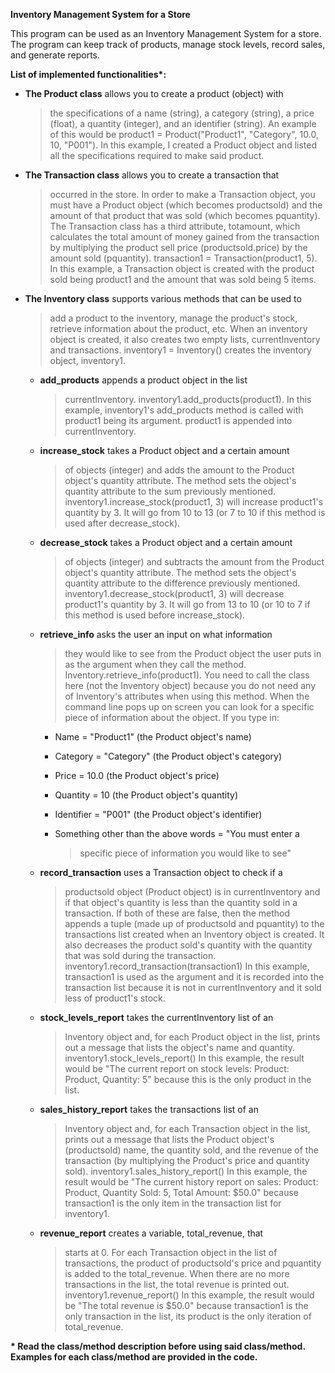 **Inventory Management System for a Store**

This program can be used as an Inventory Management System for a store.
The program can keep track of products, manage stock levels, record
sales, and generate reports.

**List of implemented functionalities\*:**

-   **The Product class** allows you to create a product (object) with
    > the specifications of a name (string), a category (string), a
    > price (float), a quantity (integer), and an identifier (string).
    > An example of this would be product1 = Product("Product1",
    > "Category", 10.0, 10, "P001"). In this example, I created a
    > Product object and listed all the specifications required to make
    > said product.

-   **The Transaction class** allows you to create a transaction that
    > occurred in the store. In order to make a Transaction object, you
    > must have a Product object (which becomes productsold) and the
    > amount of that product that was sold (which becomes pquantity).
    > The Transaction class has a third attribute, totamount, which
    > calculates the total amount of money gained from the transaction
    > by multiplying the product sell price (productsold.price) by the
    > amount sold (pquantity). transaction1 = Transaction(product1, 5).
    > In this example, a Transaction object is created with the product
    > sold being product1 and the amount that was sold being 5 items.

-   **The Inventory class** supports various methods that can be used to
    > add a product to the inventory, manage the product's stock,
    > retrieve information about the product, etc. When an inventory
    > object is created, it also creates two empty lists,
    > currentInventory and transactions. inventory1 = Inventory()
    > creates the inventory object, inventory1.

    -   **add_products** appends a product object in the list
        > currentInventory. inventory1.add_products(product1). In this
        > example, inventory1's add_products method is called with
        > product1 being its argument. product1 is appended into
        > currentInventory.

    -   **increase_stock** takes a Product object and a certain amount
        > of objects (integer) and adds the amount to the Product
        > object's quantity attribute. The method sets the object's
        > quantity attribute to the sum previously mentioned.
        > inventory1.increase_stock(product1, 3) will increase
        > product1's quantity by 3. It will go from 10 to 13 (or 7 to 10
        > if this method is used after decrease_stock).

    -   **decrease_stock** takes a Product object and a certain amount
        > of objects (integer) and subtracts the amount from the Product
        > object's quantity attribute. The method sets the object's
        > quantity attribute to the difference previously mentioned.
        > inventory1.decrease_stock(product1, 3) will decrease
        > product1's quantity by 3. It will go from 13 to 10 (or 10 to 7
        > if this method is used before increase_stock).

    -   **retrieve_info** asks the user an input on what information
        > they would like to see from the Product object the user puts
        > in as the argument when they call the method.
        > Inventory.retrieve_info(product1). You need to call the class
        > here (not the Inventory object) because you do not need any of
        > Inventory's attributes when using this method. When the
        > command line pops up on screen you can look for a specific
        > piece of information about the object. If you type in:

        -   Name = "Product1" (the Product object's name)

        -   Category = "Category" (the Product object's category)

        -   Price = 10.0 (the Product object's price)

        -   Quantity = 10 (the Product object's quantity)

        -   Identifier = "P001" (the Product object's identifier)

        -   Something other than the above words = \"You must enter a
            > specific piece of information you would like to see\"

    -   **record_transaction** uses a Transaction object to check if a
        > productsold object (Product object) is in currentInventory and
        > if that object's quantity is less than the quantity sold in a
        > transaction. If both of these are false, then the method
        > appends a tuple (made up of productsold and pquantity) to the
        > transactions list created when an Inventory object is created.
        > It also decreases the product sold's quantity with the
        > quantity that was sold during the transaction.
        > inventory1.record_transaction(transaction1) In this example,
        > transaction1 is used as the argument and it is recorded into
        > the transaction list because it is not in currentInventory and
        > it sold less of product1's stock.

    -   **stock_levels_report** takes the currentInventory list of an
        > Inventory object and, for each Product object in the list,
        > prints out a message that lists the object's name and
        > quantity. inventory1.stock_levels_report() In this example,
        > the result would be "The current report on stock levels:
        > Product: Product, Quantity: 5" because this is the only
        > product in the list.

    -   **sales_history_report** takes the transactions list of an
        > Inventory object and, for each Transaction object in the list,
        > prints out a message that lists the Product object's
        > (productsold) name, the quantity sold, and the revenue of the
        > transaction (by multiplying the Product's price and quantity
        > sold). inventory1.sales_history_report() In this example, the
        > result would be "The current history report on sales: Product:
        > Product, Quantity Sold: 5, Total Amount: \$50.0" because
        > transaction1 is the only item in the transaction list for
        > inventory1.

    -   **revenue_report** creates a variable, total_revenue, that
        > starts at 0. For each Transaction object in the list of
        > transactions, the product of productsold's price and pquantity
        > is added to the total_revenue. When there are no more
        > transactions in the list, the total revenue is printed out.
        > inventory1.revenue_report() In this example, the result would
        > be "The total revenue is \$50.0" because transaction1 is the
        > only transaction in the list, its product is the only
        > iteration of total_revenue.

**\* Read the class/method description before using said class/method.
Examples for each class/method are provided in the code.**
